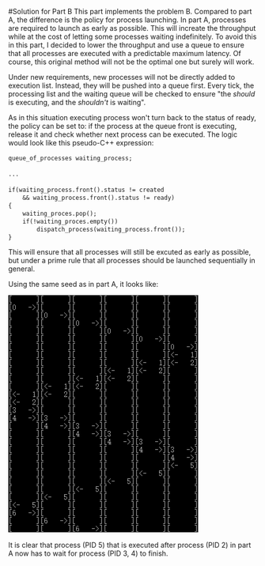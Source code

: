 #Solution for Part B
This part implements the problem B. Compared to part A, the difference is the policy for process launching. In part A, processes are required to launch as early as possible. This will increate the throughput while at the cost of letting some processes waiting indefinitely. To avoid this in this part, I decided to lower the throughput and use a queue to ensure that all processes are executed with a predictable maximum latency. Of course, this original method will not be the optimal one but surely will work.

Under new requirements, new processes will not be directly added to execution list. Instead, they will be pushed into a queue first. Every tick, the processing list and the waiting queue will be checked to ensure "the *should* is executing, and the *shouldn't* is waiting".

As in this situation executing process won't turn back to the status of ready, the policy can be set to: if the process at the queue front is executing, release it and check whether next process can be executed. The logic would look like this pseudo-C++ expression:

```Pseudo-C++
queue_of_processes waiting_process;

...

if(waiting_process.front().status != created
    && waiting_process.front().status != ready)
{
    waiting_proces.pop();
    if(!waiting_proces.empty())
        dispatch_process(waiting_process.front());
}
```

This will ensure that all processes will still be excuted as early as possible, but under a prime rule that all processes should be launched sequentially in general.

Using the same seed as in part A, it looks like:

![](example-output.png)

It is clear that process (PID 5) that is executed after process (PID 2) in part A now has to wait for process (PID 3, 4) to finish.
